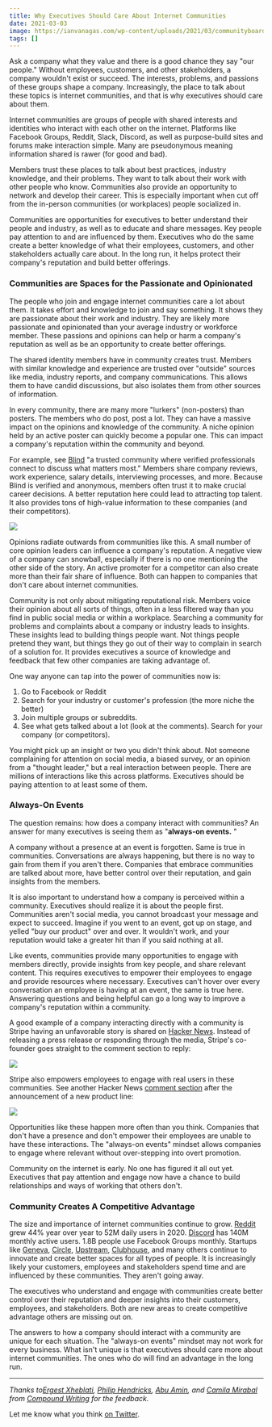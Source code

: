 ```yaml
---
title: Why Executives Should Care About Internet Communities
date: 2021-03-03
image: https://ianvanagas.com/wp-content/uploads/2021/03/communityboardroom2.jpg
tags: []
---
```

Ask a company what they value and there is a good chance they say "our people." Without employees, customers, and other stakeholders, a company wouldn't exist or succeed. The interests, problems, and passions of these groups shape a company. Increasingly, the place to talk about these topics is internet communities, and that is why executives should care about them.

Internet communities are groups of people with shared interests and identities who interact with each other on the internet. Platforms like Facebook Groups, Reddit, Slack, Discord, as well as purpose-build sites and forums make interaction simple. Many are pseudonymous meaning information shared is rawer (for good and bad).

Members trust these places to talk about best practices, industry knowledge, and their problems. They want to talk about their work with other people who know. Communities also provide an opportunity to network and develop their career. This is especially important when cut off from the in-person communities (or workplaces) people socialized in.

Communities are opportunities for executives to better understand their people and industry, as well as to educate and share messages. Key people pay attention to and are influenced by them. Executives who do the same create a better knowledge of what their employees, customers, and other stakeholders actually care about. In the long run, it helps protect their company's reputation and build better offerings.

### Communities are Spaces for the Passionate and Opinionated

The people who join and engage internet communities care a lot about them. It takes effort and knowledge to join and say something. It shows they are passionate about their work and industry. They are likely more passionate and opinionated than your average industry or workforce member. These passions and opinions can help or harm a company's reputation as well as be an opportunity to create better offerings.

The shared identity members have in community creates trust. Members with similar knowledge and experience are trusted over "outside" sources like media, industry reports, and company communications. This allows them to have candid discussions, but also isolates them from other sources of information.

In every community, there are many more "lurkers" (non-posters) than posters. The members who do post, post a lot. They can have a massive impact on the opinions and knowledge of the community. A niche opinion held by an active poster can quickly become a popular one. This can impact a company's reputation within the community and beyond.

For example, see [Blind](https://www.teamblind.com/) "a trusted community where verified professionals connect to discuss what matters most." Members share company reviews, work experience, salary details, interviewing processes, and more. Because Blind is verified and anonymous, members often trust it to make crucial career decisions. A better reputation here could lead to attracting top talent. It also provides tons of high-value information to these companies (and their competitors).

![](https://ianvanagas.com/wp-content/uploads/2021/03/blind.png?w=1024)

Opinions radiate outwards from communities like this. A small number of core opinion leaders can influence a company's reputation. A negative view of a company can snowball, especially if there is no one mentioning the other side of the story. An active promoter for a competitor can also create more than their fair share of influence. Both can happen to companies that don't care about internet communities.

Community is not only about mitigating reputational risk. Members voice their opinion about all sorts of things, often in a less filtered way than you find in public social media or within a workplace. Searching a community for problems and complaints about a company or industry leads to insights. These insights lead to building things people want. Not things people pretend they want, but things they go out of their way to complain in search of a solution for. It provides executives a source of knowledge and feedback that few other companies are taking advantage of.

One way anyone can tap into the power of communities now is:

  1. Go to Facebook or Reddit
  2. Search for your industry or customer's profession (the more niche the better)
  3. Join multiple groups or subreddits. 
  4. See what gets talked about a lot (look at the comments). Search for your company (or competitors).



You might pick up an insight or two you didn't think about. Not someone complaining for attention on social media, a biased survey, or an opinion from a "thought leader," but a real interaction between people. There are millions of interactions like this across platforms. Executives should be paying attention to at least some of them.

### Always-On Events

The question remains: how does a company interact with communities? An answer for many executives is seeing them as "**always-on events.** "

A company without a presence at an event is forgotten. Same is true in communities. Conversations are always happening, but there is no way to gain from them if you aren't there. Companies that embrace communities are talked about more, have better control over their reputation, and gain insights from the members.

It is also important to understand how a company is perceived within a community. Executives should realize it is about the people first. Communities aren't social media, you cannot broadcast your message and expect to succeed. Imagine if you went to an event, got up on stage, and yelled "buy our product" over and over. It wouldn't work, and your reputation would take a greater hit than if you said nothing at all.

Like events, communities provide many opportunities to engage with members directly, provide insights from key people, and share relevant content. This requires executives to empower their employees to engage and provide resources where necessary. Executives can't hover over every conversation an employee is having at an event, the same is true here. Answering questions and being helpful can go a long way to improve a company's reputation within a community.

A good example of a company interacting directly with a community is Stripe having an unfavorable story is shared on [Hacker News](https://news.ycombinator.com/item?id=22936818). Instead of releasing a press release or responding through the media, Stripe's co-founder goes straight to the comment section to reply:

![](https://ianvanagas.com/wp-content/uploads/2021/03/stripe1.png?w=1024)

Stripe also empowers employees to engage with real users in these communities. See another Hacker News [comment section](https://news.ycombinator.com/item?id=25289626) after the announcement of a new product line:

![](https://ianvanagas.com/wp-content/uploads/2021/03/stripe2.png?w=1024)

Opportunities like these happen more often than you think. Companies that don't have a presence and don't empower their employees are unable to have these interactions. The "always-on events" mindset allows companies to engage where relevant without over-stepping into overt promotion.

Community on the internet is early. No one has figured it all out yet. Executives that pay attention and engage now have a chance to build relationships and ways of working that others don't.

### Community Creates A Competitive Advantage

The size and importance of internet communities continue to grow. [Reddit](https://www.theverge.com/2020/12/1/21754984/reddit-dau-daily-users-revealed) grew 44% year over year to 52M daily users in 2020. [Discord](https://techcrunch.com/2020/12/17/filing-discord-is-raising-up-to-140m-at-a-valuation-of-up-to-7b/) has 140M monthly active users. 1.8B people use Facebook Groups monthly. Startups like [Geneva](https://www.genevachat.com/), [Circle](http://circle.so/), [Upstream](https://upstreamapp.com/), [Clubhouse](https://www.joinclubhouse.com/), and many others continue to innovate and create better spaces for all types of people. It is increasingly likely your customers, employees and stakeholders spend time and are influenced by these communities. They aren't going away.

The executives who understand and engage with communities create better control over their reputation and deeper insights into their customers, employees, and stakeholders. Both are new areas to create competitive advantage others are missing out on.

The answers to how a company should interact with a community are unique for each situation. The "always-on events" mindset may not work for every business. What isn't unique is that executives should care more about internet communities. The ones who do will find an advantage in the long run.

* * *

_Thanks to[Ergest Xheblati](http://ergestx.com), [Philip Hendricks](http://philiphendricks.com), [Abu Amin](https://abuamin.substack.com/), and [Camila Mirabal](http://productivegrowth.substack.com) from [Compound Writing](https://www.compoundwriting.com/) for the feedback._

Let me know what you think [on Twitter](http://twitter.com/ianvanagas).
